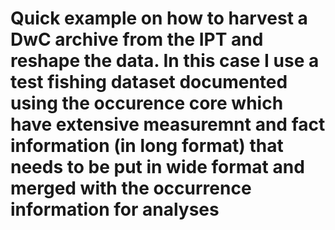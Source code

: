 # Quick example on how to harvest a DwC archive from the IPT and reshape the data. In this case I use a test fishing dataset documented using the occurence core which have extensive measuremnt and fact information (in long format) that needs to be put in wide format and merged with the occurrence information for analyses
